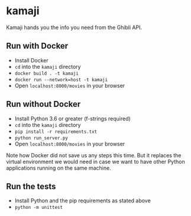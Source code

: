 # kamaji
Kamaji hands you the info you need from the Ghibli API.

## Run with Docker

- Install Docker
- `cd` into the `kamaji` directory
- `docker build . -t kamaji`
- `docker run --network=host -t kamaji`
- Open `localhost:8000/movies` in your browser

## Run without Docker

- Install Python 3.6 or greater (f-strings required)
- `cd` into the `kamaji` directory
- `pip install -r requirements.txt`
- `python run_server.py`
- Open `localhost:8000/movies` in your browser

Note how Docker did not save us any steps this time. But it replaces the virtual environment we would need in case we want to have other Python applications running on the same machine.

## Run the tests

- Install Python and the pip requirements as stated above
- `python -m unittest`

